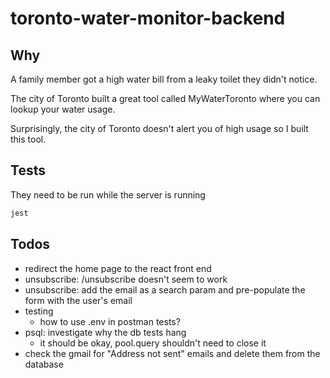 # toronto-water-monitor-backend

## Why

A family member got a high water bill from a leaky toilet they didn't notice.

The city of Toronto built a great tool called MyWaterToronto where you can lookup your water usage.

Surprisingly, the city of Toronto doesn't alert you of high usage so I built this tool.

## Tests

They need to be run while the server is running

```sh
jest
```

## Todos

- redirect the home page to the react front end
- unsubscribe: /unsubscribe doesn't seem to work
- unsubscribe: add the email as a search param and pre-populate the form with the user's email
- testing
  - how to use .env in postman tests?
- psql: investigate why the db tests hang
  - it should be okay, pool.query shouldn't need to close it
- check the gmail for "Address not sent" emails and delete them from the database
